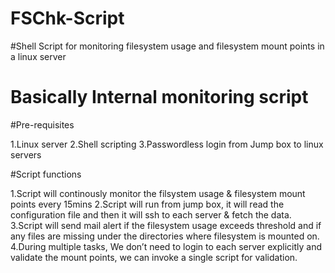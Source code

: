# FSChk-Script
#Shell Script for monitoring filesystem usage and filesystem mount points in a linux server
# Basically Internal monitoring script
#Pre-requisites

1.Linux server
2.Shell scripting
3.Passwordless login from Jump box to linux servers 

#Script functions

1.Script will continously monitor the filsystem usage & filesystem mount points every 15mins
2.Script will run from jump box, it will read the configuration file and then it will ssh to each server & fetch the data.
3.Script will send mail alert if the filesystem usage exceeds threshold and if any files are missing under the directories where filesystem is mounted on.
4.During multiple tasks, We don’t need to login to each server explicitly and validate the mount points, we can invoke a single script for validation.


